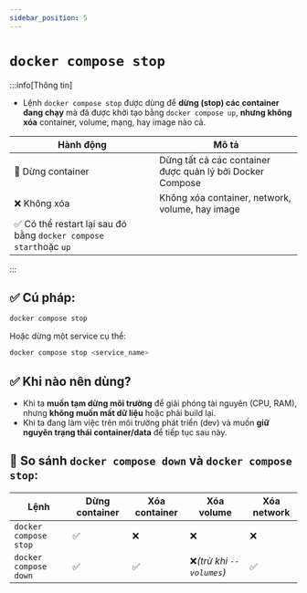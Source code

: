 ```yaml
---
sidebar_position: 5
---
```


# `docker compose stop`

:::info[Thông tin]

- Lệnh `docker compose stop` được dùng để **dừng (stop) các container đang chạy** mà đã được khởi tạo bằng `docker compose up`, **nhưng không xóa** container, volume, mạng, hay image nào cả.

| Hành động                                                         | Mô tả                                                     |
| ----------------------------------------------------------------- | --------------------------------------------------------- |
| 🛑 Dừng container                                                 | Dừng tất cả các container được quản lý bởi Docker Compose |
| ❌ Không xóa                                                      | Không xóa container, network, volume, hay image           |
| ✅ Có thể restart lại sau đó bằng `docker compose start`hoặc `up` |                                                           |

:::

## ✅ Cú pháp:

```bash
docker compose stop
```

Hoặc dừng một service cụ thể:

```bash
docker compose stop <service_name>
```

## ✅ Khi nào nên dùng?

- Khi ta **muốn tạm dừng môi trường** để giải phóng tài nguyên (CPU, RAM), nhưng **không muốn mất dữ liệu** hoặc phải build lại.
- Khi ta đang làm việc trên môi trường phát triển (dev) và muốn **giữ nguyên trạng thái container/data** để tiếp tục sau này.

## 🔁 So sánh `docker compose down` và `docker compose stop`:

| Lệnh                  | Dừng container | Xóa container | Xóa volume                | Xóa network |
| --------------------- | -------------- | ------------- | ------------------------- | ----------- |
| `docker compose stop` | ✅             | ❌            | ❌                        | ❌          |
| `docker compose down` | ✅             | ✅            | ❌*(trừ khi `--volumes`)* | ✅          |
